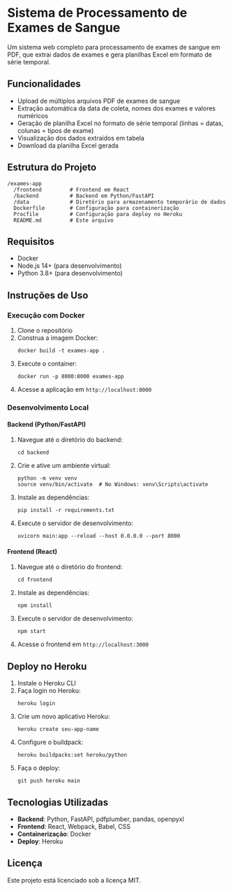 # Sistema de Processamento de Exames de Sangue

Um sistema web completo para processamento de exames de sangue em PDF, que extrai dados de exames e gera planilhas Excel em formato de série temporal.

## Funcionalidades

- Upload de múltiplos arquivos PDF de exames de sangue
- Extração automática da data de coleta, nomes dos exames e valores numéricos
- Geração de planilha Excel no formato de série temporal (linhas = datas, colunas = tipos de exame)
- Visualização dos dados extraídos em tabela
- Download da planilha Excel gerada

## Estrutura do Projeto

```
/exames-app
  /frontend         # Frontend em React
  /backend          # Backend em Python/FastAPI
  /data             # Diretório para armazenamento temporário de dados
  Dockerfile        # Configuração para containerização
  Procfile          # Configuração para deploy no Heroku
  README.md         # Este arquivo
```

## Requisitos

- Docker
- Node.js 14+ (para desenvolvimento)
- Python 3.8+ (para desenvolvimento)

## Instruções de Uso

### Execução com Docker

1. Clone o repositório
2. Construa a imagem Docker:
   ```
   docker build -t exames-app .
   ```
3. Execute o container:
   ```
   docker run -p 8000:8000 exames-app
   ```
4. Acesse a aplicação em `http://localhost:8000`

### Desenvolvimento Local

#### Backend (Python/FastAPI)

1. Navegue até o diretório do backend:
   ```
   cd backend
   ```
2. Crie e ative um ambiente virtual:
   ```
   python -m venv venv
   source venv/bin/activate  # No Windows: venv\Scripts\activate
   ```
3. Instale as dependências:
   ```
   pip install -r requirements.txt
   ```
4. Execute o servidor de desenvolvimento:
   ```
   uvicorn main:app --reload --host 0.0.0.0 --port 8000
   ```

#### Frontend (React)

1. Navegue até o diretório do frontend:
   ```
   cd frontend
   ```
2. Instale as dependências:
   ```
   npm install
   ```
3. Execute o servidor de desenvolvimento:
   ```
   npm start
   ```
4. Acesse o frontend em `http://localhost:3000`

## Deploy no Heroku

1. Instale o Heroku CLI
2. Faça login no Heroku:
   ```
   heroku login
   ```
3. Crie um novo aplicativo Heroku:
   ```
   heroku create seu-app-name
   ```
4. Configure o buildpack:
   ```
   heroku buildpacks:set heroku/python
   ```
5. Faça o deploy:
   ```
   git push heroku main
   ```

## Tecnologias Utilizadas

- **Backend**: Python, FastAPI, pdfplumber, pandas, openpyxl
- **Frontend**: React, Webpack, Babel, CSS
- **Containerização**: Docker
- **Deploy**: Heroku

## Licença

Este projeto está licenciado sob a licença MIT.
